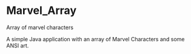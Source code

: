# Marvel_Array
Array of marvel characters

A simple Java application with an array of Marvel Characters and some ANSI art.
